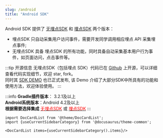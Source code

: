 ```yaml
---
slug: /android
title: "Android SDK"
---
```


Android SDK 提供了 [无埋点SDK](/docs/android/Introduce#集成无埋点sdk) 和 [埋点SDK](/docs/android/Introduce#集成埋点sdk) 两个版本：
* 埋点SDK 只自动采集用户访问事件，需要开发同学调用相应埋点 API 采集埋点事件;
* 无埋点SDK 具备 埋点SDK 的所有功能，同时具备自动采集基本用户行为事件，如页面访问，点击事件等。

:::tip 开源信息
无埋点SDK（包括埋点 SDK）代码已在 [Github](https://github.com/growingio/growingio-sdk-android-autotracker) 上开源，可以详细查看代码实现细节，欢迎 star, fork。 <br/>
同时其 [SDK DEMO](https://github.com/growingio/growingio-sdk-android-demo) 也已正式发布, 该 Demo 介绍了大部分SDK中所具有的功能和使用方法，欢迎体验使用。
:::


:::info
**Gradle插件版本**： 3.2.1及以上  
**Android系统版本**：Android 4.2及以上<br/>
**根据需要选择集成**  [<font color='red'>无埋点SDK</font>](/docs/android/Introduce#集成无埋点sdk)  或  [<font color='red'>埋点SDK</font>](/docs/android/Introduce#集成埋点sdk)
:::

```mdx-code-block
import DocCardList from '@theme/DocCardList';
import {useCurrentSidebarCategory} from '@docusaurus/theme-common';

<DocCardList items={useCurrentSidebarCategory().items}/>
```

